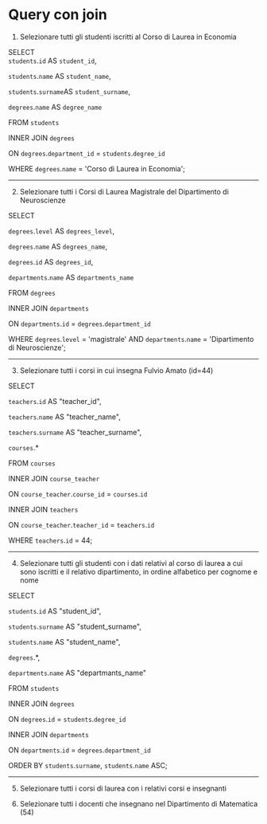# Query con join

1. Selezionare tutti gli studenti iscritti al Corso di Laurea in Economia

SELECT  
`students`.`id` AS `student_id`,

`students`.`name` AS `student_name`,

`students`.`surname`AS `student_surname`,

`degrees`.`name` AS `degree_name`

FROM `students`

INNER JOIN `degrees`

ON `degrees`.`department_id` = `students`.`degree_id`

WHERE `degrees`.`name` = 'Corso di Laurea in Economia';

---

2. Selezionare tutti i Corsi di Laurea Magistrale del Dipartimento di Neuroscienze

SELECT

`degrees`.`level` AS `degrees_level`,

`degrees`.`name` AS `degrees_name`,

`degrees`.`id` AS `degrees_id`,

`departments`.`name` AS `departments_name`

FROM `degrees`

INNER JOIN `departments`

ON `departments`.`id` = `degrees`.`department_id`

WHERE `degrees`.`level` = 'magistrale' AND `departments`.`name` = 'Dipartimento di Neuroscienze';

---

3. Selezionare tutti i corsi in cui insegna Fulvio Amato (id=44)

SELECT

`teachers`.`id` AS "teacher_id",

`teachers`.`name` AS "teacher_name",

`teachers`.`surname` AS "teacher_surname",

`courses`.\*

FROM `courses`

INNER JOIN `course_teacher`

ON `course_teacher`.`course_id` = `courses`.`id`

INNER JOIN `teachers`

ON `course_teacher`.`teacher_id` = `teachers`.`id`

WHERE `teachers`.`id` = 44;

---

4. Selezionare tutti gli studenti con i dati relativi al corso di laurea a cui sono iscritti e il relativo dipartimento, in ordine alfabetico per cognome e nome

SELECT

`students`.`id` AS "student_id",

`students`.`surname` AS "student_surname",

`students`.`name` AS "student_name",

`degrees`.\*,

`departments`.`name` AS "departmants_name"

FROM `students`

INNER JOIN `degrees`

ON `degrees`.`id` = `students`.`degree_id`

INNER JOIN `departments`

ON `departments`.`id` = `degrees`.`department_id`

ORDER BY `students`.`surname`, `students`.`name` ASC;

---

5. Selezionare tutti i corsi di laurea con i relativi corsi e insegnanti

6. Selezionare tutti i docenti che insegnano nel Dipartimento di
   Matematica (54)
